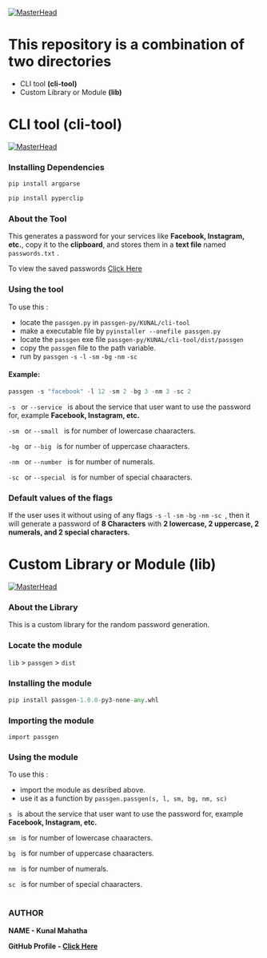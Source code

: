 [![MasterHead](https://raw.githubusercontent.com/kunal-mahatha/passgen-py/main/KUNAL/cli-banner.gif)](https://username.github.io)

# This repository is a combination of two directories
 - CLI tool **(cli-tool)**
 - Custom Library or Module **(lib)**

#

# CLI tool **(cli-tool)**

[![MasterHead](https://raw.githubusercontent.com/kunal-mahatha/passgen-py/main/KUNAL/cli-tool/cli-banner.png)](https://username.github.io)

### Installing Dependencies

```python
pip install argparse
```
```python
pip install pyperclip
```




### About the Tool
This generates a password for your services like **Facebook, Instagram, etc.**, copy it to the **clipboard**, and stores them in a **text file** named `passwords.txt` .

To view the saved passwords [Click Here](https://github.com/kunal-mahatha/passgen-py/blob/main/KUNAL/cli-tool/passwords.txt)


### Using the tool
To use this : 
 - locate the `passgen.py` in `passgen-py/KUNAL/cli-tool`
 - make a executable file by `pyinstaller --onefile passgen.py`
 - locate the `passgen` exe file `passgen-py/KUNAL/cli-tool/dist/passgen`
 - copy the `passgen` file to the path variable.
 - run by `passgen` `-s` `-l` `-sm` `-bg` `-nm` `-sc`

#### Example:
```python
passgen -s "facebook" -l 12 -sm 2 -bg 3 -nm 3 -sc 2
```

`-s ` or `--service `  is about the service that user want to use the password for, example **Facebook, Instagram, etc.**

`-sm ` or `--small ` is for number of lowercase chaaracters.

`-bg ` or `--big ` is for number of uppercase chaaracters.

`-nm ` or `--number ` is for number of numerals.

`-sc ` or `--special ` is for number of special chaaracters.


### Default values of the flags
If the user uses it without using of any flags `-s` `-l` `-sm` `-bg` `-nm` `-sc `, then it will generate a password of **8 Characters** with **2 lowercase, 2 uppercase, 2 numerals, and 2 special characters.**


#

# Custom Library or Module **(lib)**

[![MasterHead](https://raw.githubusercontent.com/kunal-mahatha/passgen-py/main/KUNAL/lib/cli.png)](https://username.github.io)

### About the Library
This is a custom library for the random password generation.

### Locate the module
`lib` > `passgen` > `dist`

### Installing the module
```python
pip install passgen-1.0.0-py3-none-any.whl
```
### Importing the module
```pythom
import passgen
```

### Using the module
To use this : 
 - import the module as desribed above.
 - use it as a function by  `passgen.passgen(s, l, sm, bg, nm, sc)`

`s `  is about the service that user want to use the password for, example **Facebook, Instagram, etc.**

`sm ` is for number of lowercase chaaracters.

`bg ` is for number of uppercase chaaracters.

`nm ` is for number of numerals.

`sc ` is for number of special chaaracters.

#

### AUTHOR
**NAME - Kunal Mahatha**

**GitHub Profile - [Click Here](https://github.com/kunal-mahatha)**
